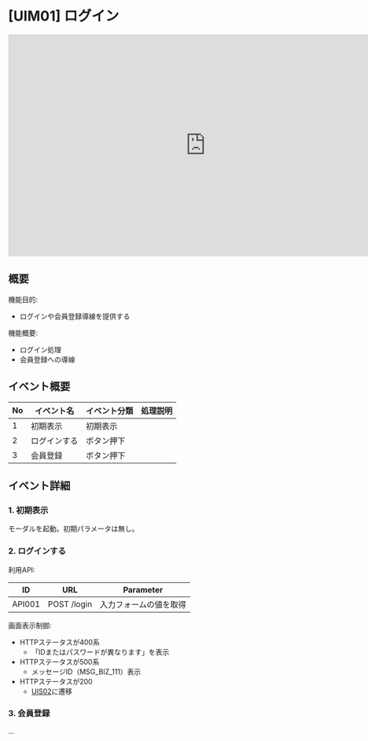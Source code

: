 # [UIM01] ログイン

<iframe style="border: 1px solid rgba(0, 0, 0, 0.1);" width="800" height="450" src="https://embed.figma.com/design/kLgdi4xdGRpQudMEoZYwvq/%E3%80%90FMP%E3%80%91Future-Muscle-Partner_%E7%94%BB%E9%9D%A2%E3%83%87%E3%82%B6%E3%82%A4%E3%83%B3?node-id=4-5&embed-host=share" allowfullscreen></iframe>

## 概要

機能目的:

- ログインや会員登録導線を提供する

機能概要:

- ログイン処理
- 会員登録への導線

## イベント概要

| No  | イベント名   | イベント分類 | 処理説明 |
| --- | ------------ | ------------ | -------- |
| 1   | 初期表示     | 初期表示     |          |
| 2   | ログインする | ボタン押下   |          |
| 3   | 会員登録     | ボタン押下   |          |

## イベント詳細

### 1. 初期表示

モーダルを起動。初期パラメータは無し。

### 2. ログインする

利用API:

| ID     | URL         | Parameter              |
| ------ | ----------- | ---------------------- |
| API001 | POST /login | 入力フォームの値を取得 |

画面表示制御:

- HTTPステータスが400系
  - 「IDまたはパスワードが異なります」を表示
- HTTPステータスが500系
  - メッセージID（MSG_BIZ_111）表示
- HTTPステータスが200
  - [UIS02](../UIS02/index.md)に遷移

### 3. 会員登録

...

